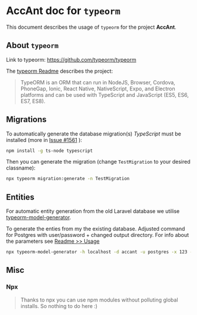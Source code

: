 # AccAnt doc for `typeorm`

This document describes the usage of `typeorm` for the project **AccAnt**.


## About `typeorm`

Link to typeorm: https://github.com/typeorm/typeorm

The [typeorm Readme](https://github.com/typeorm/typeorm/blob/master/README.md) describes the project: 
> TypeORM is an ORM that can run in NodeJS, Browser, Cordova, PhoneGap, Ionic, 
> React Native, NativeScript, Expo, and Electron platforms and can be used with 
> TypeScript and JavaScript (ES5, ES6, ES7, ES8).



## Migrations

To automatically generate the database migration(s) *TypeScript* must be installed (more in [Issue #1561](https://github.com/typeorm/typeorm/issues/1561#issuecomment-363562251) ):
```sh
npm install -g ts-node typescript
```

Then you can generate the migration (change `TestMigration` to your desired classname):
```sh
npx typeorm migration:generate -n TestMigration
```

## Entities

For automatic entity generation from the old Laravel database we utilise [typeorm-model-generator](https://github.com/Kononnable/typeorm-model-generator). 

To generate the enties from my the existing database. Adjusted command for Postgres with user/password + changed output directory.
For info about the parameters see [Readme >> Usage](https://github.com/Kononnable/typeorm-model-generator#usage)

```sh
npx typeorm-model-generator -h localhost -d accant -u postgres -x 123 -e postgres -s public --ssl -o ./src/database/entities --noConfig 
```

## Misc

### Npx
> Thanks to npx you can use npm modules without polluting global installs. So nothing to do here :)
